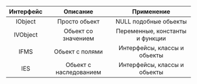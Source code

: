 |Интерфейс|Описание              |Применение                     |
|:-------:|:--------------------:|:-----------------------------:|
|IObject  |Просто обьект         |NULL подобные обьекты          |
|IVObject |Обьект со значением   |Переменные, константы и функции|
|IFMS     |Обьект с полями       |Интерфейсы, классы и обьекты   |
|IES      |Обьект с наследованием|Интерфейсы, классы и обьекты   |
